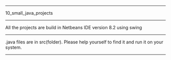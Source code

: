 


*******************************************************************************************


 10_small_java_projects


********************************************************************************************


All the projects are build in Netbeans IDE version 8.2 using swing 


*********************************************************************************************

.java files are in src(folder). Please help yourself to find it and run it on your system.


*********************************************************************************************


